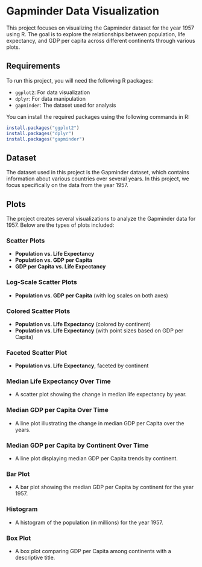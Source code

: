# Gapminder Data Visualization

This project focuses on visualizing the Gapminder dataset for the year 1957 using R. The goal is to explore the relationships between population, life expectancy, and GDP per capita across different continents through various plots.

## Requirements

To run this project, you will need the following R packages:

- `ggplot2`: For data visualization
- `dplyr`: For data manipulation
- `gapminder`: The dataset used for analysis

You can install the required packages using the following commands in R:

```r
install.packages("ggplot2")
install.packages("dplyr")
install.packages("gapminder")
```
## Dataset

The dataset used in this project is the Gapminder dataset, which contains information about various countries over several years. In this project, we focus specifically on the data from the year 1957.

## Plots

The project creates several visualizations to analyze the Gapminder data for 1957. Below are the types of plots included:

### Scatter Plots

- **Population vs. Life Expectancy**
- **Population vs. GDP per Capita**
- **GDP per Capita vs. Life Expectancy**

### Log-Scale Scatter Plots

- **Population vs. GDP per Capita** (with log scales on both axes)

### Colored Scatter Plots

- **Population vs. Life Expectancy** (colored by continent)
- **Population vs. Life Expectancy** (with point sizes based on GDP per Capita)

### Faceted Scatter Plot

- **Population vs. Life Expectancy**, faceted by continent

### Median Life Expectancy Over Time

- A scatter plot showing the change in median life expectancy by year.

### Median GDP per Capita Over Time

- A line plot illustrating the change in median GDP per Capita over the years.

### Median GDP per Capita by Continent Over Time

- A line plot displaying median GDP per Capita trends by continent.

### Bar Plot

- A bar plot showing the median GDP per Capita by continent for the year 1957.

### Histogram

- A histogram of the population (in millions) for the year 1957.

### Box Plot

- A box plot comparing GDP per Capita among continents with a descriptive title.
